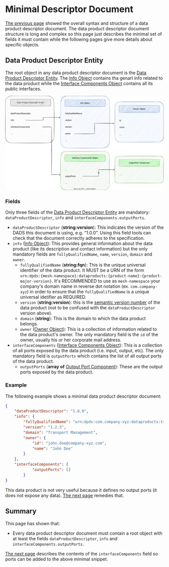 # Minimal Descriptor Document

[The previous page](./overview.md) showed the overall syntax and structure of a data product descriptor document. The data product descriptor document structure is long and complex so this page just describes the minimal set of fields it must contain while the following pages give more details about specific objects. 

## Data Product Descriptor Entity
The root object in any data product descriptor document is the [Data Product Descriptor Entity](../resources/specifications/last.md#data-product-descriptor-entity). The [Info Object](../resources/specifications/last.md#info-object) contains tha genarl info related to the data product while the [Interface Components Object](../resources/specifications/last.md#internal-components-object) contains all its public interfaces.

![dpds-info-object](../images/dpds-info-object.svg)

### Fields
Only three fields of the [Data Product Descriptor Entity](../resources/specifications/last.md#data-product-descriptor-entity) are mandatory: `dataProductDescriptor`, `info` and `interfaceComponents.outputPorts`. 

- `dataProductDescriptor` (**string:version**): This indicates the version of the DADS this document is using, e.g. “1.0.0”. Using this field tools can check that the document correctly adheres to the specification.
- `info` ([Info Object](../resources/specifications/last.md#info-object)): This provides general information about the data product (like its description and contact information) but the only mandatory fields are `fullyQualifiedName`, `name`, `version`, `domain` and `owner`.
	- `fullyQualifiedName` (**string:fqn**): This is the unique universal identifier of the data product.  It MUST be a URN of the form `urn:dpds:{mesh-namespace}:dataproducts:{product-name}:{product-major-version}`. It's RECOMMENDED to use as `mesh-namespace` your company's domain name in reverse dot notation (ex. `com.company-xyz`) in order to ensure that the `fullyQualifiedName` is a unique universal idetifier as REQUIRED.
	- `version` (**string:version**): this is the <a href="https://semver.org/spec/v2.0.0.html" target="_blank">semantic version number</a> of the data product (not to be confused with the `dataProductDescriptor` version above).
	- `domain` (**string**): This is the domain to which the data product belongs.
	- `owner` ([Owner Object](../resources/specifications/last.md#owner-object)): This is a collection of information related to the data product's owner. The only mandatory field is the `id` of the owner, usually his or her corporate mail address.
- `interfaceComponents` ([Interface Components Object](../resources/specifications/last.md#interfaceComponentsObject)): This is a collection of all ports exposed by the data product (i.e. input, output, etc). The only mandatory field is `outputPorts` which contains the list of all output ports of the data product.
	- `outputPorts` (**array of** [Output Port Component](../resources/specifications/last.md#outputPortComponent)): These are the output ports exposed by the data product.

### Example
The following example shows a minimal data product descriptor document:

```json
{
	"dataProductDescriptor": "1.0.0",
	"info": {
		"fullyQualifiedName": "urn:dpds:com.company-xyz:dataproducts:tripExecution:1",
		"version": "1.2.3",
		"domain": "Transport Management",
		"owner": {
			"id": "john.doe@company-xyz.com",
			"name": "John Doe"
		}
	},
	"interfaceComponents": {
			"outputPorts": []
		}
}
```

This data product is not very useful because it defines no output ports (it does not expose any data). [The next page](./interface.md) remedies that.

## Summary
This page has shown that:

- Every data product descriptor document must contain a root object with at least the fields `dataProductDescriptor`, `info` and `interfaceComponents.outputPorts`.

[The next page](./info.md) describes the contents of the `interfaceComponents` field so ports can be added to the above minimal snippet.